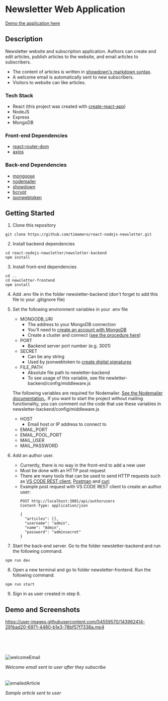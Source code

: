 # Newsletter Web Application

[Demo the application here](https://fc-newsletter.herokuapp.com/)

## Description
Newsletter website and subscription application. Authors can create and edit articles, publish articles to the website, and email articles to subscribers. 
- The content of articles is written in [showdown's markdown syntax](https://github.com/showdownjs/showdown/wiki/Showdown's-Markdown-syntax). 
- A welcome email is automatically sent to new subscribers.
- Visitors to website can like articles.

### Tech Stack
- React (this project was created with [create-react-app](https://create-react-app.dev/))
- NodeJS
- Express
- MongoDB

### Front-end Dependencies
- [react-router-dom](https://reactrouter.com/web/guides/quick-start)
- [axios](https://axios-http.com/docs/intro)

### Back-end Dependencies
- [mongoose](https://mongoosejs.com/docs/)
- [nodemailer](https://nodemailer.com/about/)
- [showdown](https://github.com/showdownjs/showdown)
- [bcrypt](https://www.npmjs.com/package/bcrypt)
- [jsonwebtoken](https://www.npmjs.com/package/jsonwebtoken)

## Getting Started
1. Clone this repository
  ```
  git clone https://github.com/timamero/react-nodejs-newsletter.git
  ```
2. Install backend dependencies
  ```
  cd react-nodejs-newsletter/newsletter-backend
  npm install
  ```
3. Install front-end dependencies
  ```
  cd ..
  cd newsletter-frontend
  npm install
  ```
4. Add .env file in the folder newsletter-backend (don't forget to add this file to your .gitignore file)
5. Set the following environment variables in your .env file
    - MONGODB_URI
      - The address to your MongoDB connection
      - You'll need to [create an account with MongoDB](https://www.mongodb.com/cloud/atlas)
      - Create a cluster and connect ([see the procedure here](https://docs.mongodb.com/guides/cloud/connectionstring/))
    - PORT
      - Backend server port number (e.g. 3001)
    - SECRET
      - Can be any string
      - Used by jsonwebtoken to [create digital signatures](https://www.npmjs.com/package/jsonwebtoken#usage)
    - FILE_PATH
      - Absolute file path to newletter-backend
      - To see usage of this variable, see file newletter-backend/config/middleware.js

    The following variables are required for Nodemailer. [See the Nodemailer documentation.](https://nodemailer.com/smtp/). If you want to start the project without mailing functionality, you can comment out the code that use these variables in newsletter-backend/config/middleware.js
    - HOST
      - Email host or IP address to connect to
    - EMAIL_PORT
    - EMAIL_POOL_PORT
    - MAIL_USER
    - MAIL_PASSWORD
6. Add an author user. 
    - Currently, there is no way in the front-end to add a new user
    - Must be done with an HTTP post request
    - There are many tools that can be used to send HTTP requests such as [VS CODE REST client](https://marketplace.visualstudio.com/items?itemName=humao.rest-client), [Postman](https://www.getpostman.com/) and [curl](https://curl.se/)
    - Example post request with VS CODE REST client to create an author user: 
      ```
      POST http://localhost:3001/api/authorusers
      Content-Type: application/json

      {
        "articles": [],
        "username": "admin",
        "name": "Admin",
        "password": "adminsecret"
      }
      ```
7. Start the back-end server. Go to the folder newsletter-backend and run the following command.
  ```
  npm run dev
  ```
8. Open a new terminal and go to folder newsletter-frontend. Run the following command.
  ```
  npm run start
  ```
9. Sign in as user created in step 6.

## Demo and Screenshots


https://user-images.githubusercontent.com/54559570/143962414-291bad20-6971-4480-b1e3-78bf57f7338a.mp4


<br>
<br>
<br>

![welcomeEmail](https://user-images.githubusercontent.com/54559570/143962705-40010bf3-c423-44f4-80cf-64fe82d860bb.jpg)

*Welcome email sent to user after they subscribe*
<br>
<br>
<br>
![emailedArticle](https://user-images.githubusercontent.com/54559570/143962663-2f7077d2-cb95-406b-900d-c4057322afc6.jpg)

*Sample article sent to user*

